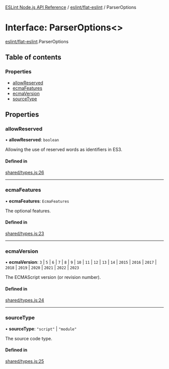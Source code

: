 [ESLint Node.js API Reference](../index.md) / [eslint/flat-eslint](../modules/eslint_flat_eslint.md) / ParserOptions

# Interface: ParserOptions<\>

[eslint/flat-eslint](../modules/eslint_flat_eslint.md).ParserOptions

## Table of contents

### Properties

* [allowReserved](eslint_flat_eslint.ParserOptions.md#allowreserved)
* [ecmaFeatures](eslint_flat_eslint.ParserOptions.md#ecmafeatures)
* [ecmaVersion](eslint_flat_eslint.ParserOptions.md#ecmaversion)
* [sourceType](eslint_flat_eslint.ParserOptions.md#sourcetype)

## Properties

### allowReserved

• **allowReserved**: `boolean`

Allowing the use of reserved words as identifiers in ES3.

#### Defined in

[shared/types.js:26](https://github.com/bpmutter/eslint/blob/fd0ad7338/lib/shared/types.js#L26)

___

### ecmaFeatures

• **ecmaFeatures**: `EcmaFeatures`

The optional features.

#### Defined in

[shared/types.js:23](https://github.com/bpmutter/eslint/blob/fd0ad7338/lib/shared/types.js#L23)

___

### ecmaVersion

• **ecmaVersion**: ``3`` \| ``5`` \| ``6`` \| ``7`` \| ``8`` \| ``9`` \| ``10`` \| ``11`` \| ``12`` \| ``13`` \| ``14`` \| ``2015`` \| ``2016`` \| ``2017`` \| ``2018`` \| ``2019`` \| ``2020`` \| ``2021`` \| ``2022`` \| ``2023``

The ECMAScript version (or revision number).

#### Defined in

[shared/types.js:24](https://github.com/bpmutter/eslint/blob/fd0ad7338/lib/shared/types.js#L24)

___

### sourceType

• **sourceType**: ``"script"`` \| ``"module"``

The source code type.

#### Defined in

[shared/types.js:25](https://github.com/bpmutter/eslint/blob/fd0ad7338/lib/shared/types.js#L25)
